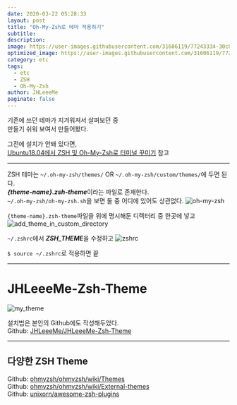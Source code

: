 ```yaml
---
date: 2020-03-22 05:28:33
layout: post
title: "Oh-My-Zsh로 테마 적용하기"
subtitle:
description:
image: https://user-images.githubusercontent.com/31606119/77243334-30c8c600-6c4c-11ea-9004-5168d544b939.png
optimized_image: https://user-images.githubusercontent.com/31606119/77243334-30c8c600-6c4c-11ea-9004-5168d544b939.png
category: etc
tags:
  - etc
  - ZSH
  - Oh-My-Zsh
author: JHLeeeMe
paginate: false
---
```


기존에 쓰던 테마가 지겨워져서 살펴보던 중  
만들기 쉬워 보여서 만들어봤다.

그전에 설치가 안돼 있다면,  
[Ubuntu18.04에서 ZSH 및 Oh-My-Zsh로 터미널 꾸미기](https://jhleeeme.github.io/ubuntu18.04%EC%97%90%EC%84%9C-zsh-%EB%B0%8F-oh-my-zsh%EB%A1%9C-%ED%84%B0%EB%AF%B8%EB%84%90-%EA%BE%B8%EB%AF%B8%EA%B8%B0/) 참고

---

ZSH 테마는 ```~/.oh-my-zsh/themes/``` OR ```~/.oh-my-zsh/custom/themes/```에 두면 된다.  
***{theme-name}.zsh-theme***이라는 파일로 존재한다.  
```~/.oh-my-zsh/oh-my-zsh.sh```을 보면 둘 중 어디에 있어도 상관없다.
![oh-my-zsh](https://user-images.githubusercontent.com/31606119/77243175-8308e780-6c4a-11ea-95b6-6439c5663fe2.png)

```{theme-name}.zsh-theme```파일을 위에 명시해둔 디렉터리 중 한곳에 넣고
![add_theme_in_custom_directory](https://user-images.githubusercontent.com/31606119/77243198-ded37080-6c4a-11ea-8d16-9903a4604455.png)

```~/.zshrc```에서 ***ZSH_THEME***을 수정하고
![zshrc](https://user-images.githubusercontent.com/31606119/77243232-19d5a400-6c4b-11ea-84ef-a17d7523c3d1.png)

```$ source ~/.zshrc```로 적용하면 끝

---

# JHLeeeMe-Zsh-Theme
![my_theme](https://user-images.githubusercontent.com/31606119/77243334-30c8c600-6c4c-11ea-9004-5168d544b939.png)

설치법은 본인의 Github에도 작성해두었다.  
Github: [JHLeeeMe/JHLeeeMe-Zsh-Theme](https://github.com/JHLeeeMe/JHLeeeMe-Zsh-Theme)  

---

## 다양한 ZSH Theme
Github: [ohmyzsh/ohmyzsh/wiki/Themes](https://github.com/ohmyzsh/ohmyzsh/wiki/Themes)  
Github: [ohmyzsh/ohmyzsh/wiki/External-themes](https://github.com/ohmyzsh/ohmyzsh/wiki/External-themes)  
Github: [unixorn/awesome-zsh-plugins](https://github.com/unixorn/awesome-zsh-plugins)
